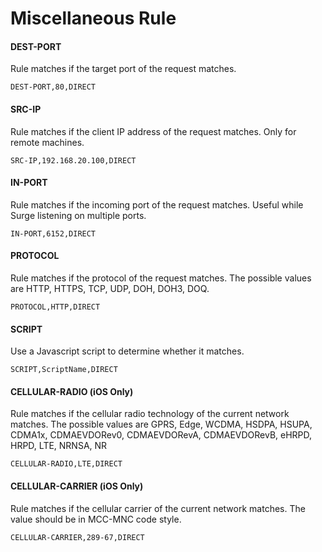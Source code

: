# Miscellaneous Rule

#### DEST-PORT

Rule matches if the target port of the request matches.

```
DEST-PORT,80,DIRECT
```

#### SRC-IP

Rule matches if the client IP address of the request matches. Only for remote machines.

```
SRC-IP,192.168.20.100,DIRECT
```


#### IN-PORT

Rule matches if the incoming port of the request matches. Useful while Surge listening on multiple ports.

```
IN-PORT,6152,DIRECT
```


#### PROTOCOL 

Rule matches if the protocol of the request matches. The possible values are HTTP, HTTPS, TCP, UDP, DOH, DOH3, DOQ.

```
PROTOCOL,HTTP,DIRECT
```

#### SCRIPT

Use a Javascript script to determine whether it matches.

```
SCRIPT,ScriptName,DIRECT
```


#### CELLULAR-RADIO (iOS Only)

Rule matches if the cellular radio technology of the current network matches. The possible values are GPRS, Edge, WCDMA, HSDPA, HSUPA, CDMA1x, CDMAEVDORev0, CDMAEVDORevA, CDMAEVDORevB, eHRPD, HRPD, LTE, NRNSA, NR

```
CELLULAR-RADIO,LTE,DIRECT
```


#### CELLULAR-CARRIER (iOS Only)

Rule matches if the cellular carrier of the current network matches. The value should be in MCC-MNC code style.

```
CELLULAR-CARRIER,289-67,DIRECT
```


